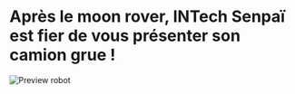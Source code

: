# Après le moon rover, INTech Senpaï est fier de vous présenter son camion grue !

![Preview robot](https://raw.githubusercontent.com/INTechSenpai/eurobotruck/master/docs/preview_intech-senpai.png)


